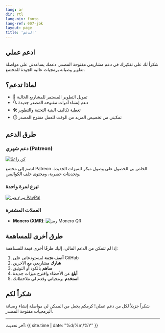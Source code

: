 ```yaml
---
lang: ar
dir: rtl
lang-niv: fonto
lang-ref: 007-jbk
layout: page
title: 'الدعم'
---
```


## ادعم عملي

شكراً لك على تفكيرك في دعم مشاريعي مفتوحة المصدر.
دعمك يساعدني على مواصلة تطوير وصيانة برمجيات عالية الجودة للمجتمع.

## لماذا تدعم؟

- 🚀 تمويل التطوير المستمر للمشاريع الحالية
- 🔍 دعم إنشاء أدوات مفتوحة المصدر جديدة
- 🛠️ تغطية تكاليف البنية التحتية والتطوير
- ⏱️ تمكيني من تخصيص المزيد من الوقت للعمل مفتوح المصدر

## طرق الدعم

### دعم شهري (Patreon)

[![كن راعيًا](https://img.shields.io/badge/ادعم_على_Patreon-F96854?style=for-the-badge&logo=patreon&logoColor=white)](https://www.patreon.com/Nsfr750)

انضم إلى مجتمع Patreon الخاص بي للحصول على وصول مبكر للميزات الجديدة، وتحديثات حصرية، ومحتوى خلف الكواليس.

### تبرع لمرة واحدة

[![تبرع عبر PayPal](https://img.shields.io/badge/تبرع_عبر_PayPal-00457C?style=for-the-badge&logo=paypal&logoColor=white)](https://paypal.me/3dmega)

### العملات المشفرة

- **Monero (XMR)**:
  ![رمز Monero QR](https://api.qrserver.com/v1/create-qr-code/?size=200x200&data=monero:47Jc6MC47WJVFhiQFYwHyBNQP5BEsjUPG6tc8R37FwcTY8K5Y3LvFzveSXoGiaDQSxDrnCUBJ5WBj6Fgmsfix8VPD4w3gXF)

## طرق أخرى للمساهمة

إذا لم تتمكن من الدعم المالي، إليك طرقًا أخرى قيمة للمساهمة:

1. **أضف نجمة** لمستودعاتي على GitHub
2. **شارك** مشاريعي مع الآخرين
3. **ساهم** بالكود أو التوثيق
4. **أبلغ** عن الأخطاء واقترح ميزات جديدة
5. **استخدم** برمجياتي وقدم لي ملاحظاتك

## شكراً لكم

شكراً جزيلاً لكل من دعم عملي! كرمكم يجعل من الممكن لي مواصلة إنشاء وصيانة البرمجيات مفتوحة المصدر.

---

آخر تحديث: {{ site.time | date: "%d/%m/%Y" }}
